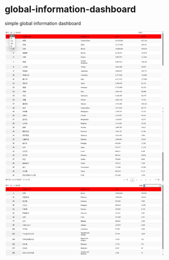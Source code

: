 # global-information-dashboard
simple global information dashboard

![picture 1](covid-19.jpg)
![picture 2](covid-19_2.jpg)
![picture 3](covid-19_3.jpg)
